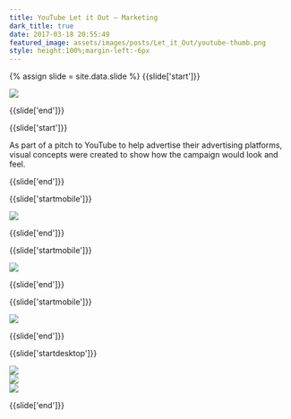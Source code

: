 ```yaml
---
title: YouTube Let it Out — Marketing
dark_title: true
date: 2017-03-18 20:55:49
featured_image: assets/images/posts/Let_it_Out/youtube-thumb.png
style: height:100%;margin-left:-6px
---
```

{% assign slide = site.data.slide %}
{{slide['start']}}

<div><img src='{{ absolute_url }}/assets/images/posts/Let_it_Out/tentpole-1.png' srcset='{{ absolute_url }}/assets/images/posts/Let_it_Out/tentpole-1.png 1024w, {{ absolute_url }}/assets/images/posts/Let_it_Out/tentpole-1@2x.png 2048w, {{ absolute_url }}/assets/images/posts/Let_it_Out/tentpole-1@3x.png 3072w'></div>

{{slide['end']}}

{{slide['start']}}

As part of a pitch to YouTube to help advertise their advertising platforms, visual concepts were created to show how the campaign would look and feel.

{{slide['end']}}

{{slide['startmobile']}}

<div><img src='{{ absolute_url }}/assets/images/posts/Let_it_Out/tentpole-2.png' srcset='{{ absolute_url }}/assets/images/posts/Let_it_Out/tentpole-2.png 794w, {{ absolute_url }}/assets/images/posts/Let_it_Out/tentpole-2@2x.png 1588w, {{ absolute_url }}/assets/images/posts/Let_it_Out/tentpole-2@3x.png 2382w'></div>

{{slide['end']}}

{{slide['startmobile']}}

<div><img src='{{ absolute_url }}/assets/images/posts/Let_it_Out/tentpole-3.png' srcset='{{ absolute_url }}/assets/images/posts/Let_it_Out/tentpole-3.png 394w, {{ absolute_url }}/assets/images/posts/Let_it_Out/tentpole-3@2x.png 788w, {{ absolute_url }}/assets/images/posts/Let_it_Out/tentpole-3@3x.png 1182w'></div>

{{slide['end']}}

{{slide['startmobile']}}

<div><img src='{{ absolute_url }}/assets/images/posts/Let_it_Out/tentpole-4.png' srcset='{{ absolute_url }}/assets/images/posts/Let_it_Out/tentpole-4.png 394w, {{ absolute_url }}/assets/images/posts/Let_it_Out/tentpole-4@2x.png 788w, {{ absolute_url }}/assets/images/posts/Let_it_Out/tentpole-4@3x.png 1182w'></div>

{{slide['end']}}

{{slide['startdesktop']}}

<div><img src='{{ absolute_url }}/assets/images/posts/Let_it_Out/tentpole-2.png' srcset='{{ absolute_url }}/assets/images/posts/Let_it_Out/tentpole-2.png 794w, {{ absolute_url }}/assets/images/posts/Let_it_Out/tentpole-2@2x.png 1588w, {{ absolute_url }}/assets/images/posts/Let_it_Out/tentpole-2@3x.png 2382w'></div>

<div><img src='{{ absolute_url }}/assets/images/posts/Let_it_Out/tentpole-3.png' srcset='{{ absolute_url }}/assets/images/posts/Let_it_Out/tentpole-3.png 394w, {{ absolute_url }}/assets/images/posts/Let_it_Out/tentpole-3@2x.png 788w, {{ absolute_url }}/assets/images/posts/Let_it_Out/tentpole-3@3x.png 1182w'></div>

<div><img src='{{ absolute_url }}/assets/images/posts/Let_it_Out/tentpole-4.png' srcset='{{ absolute_url }}/assets/images/posts/Let_it_Out/tentpole-4.png 394w, {{ absolute_url }}/assets/images/posts/Let_it_Out/tentpole-4@2x.png 788w, {{ absolute_url }}/assets/images/posts/Let_it_Out/tentpole-4@3x.png 1182w'></div>

{{slide['end']}}